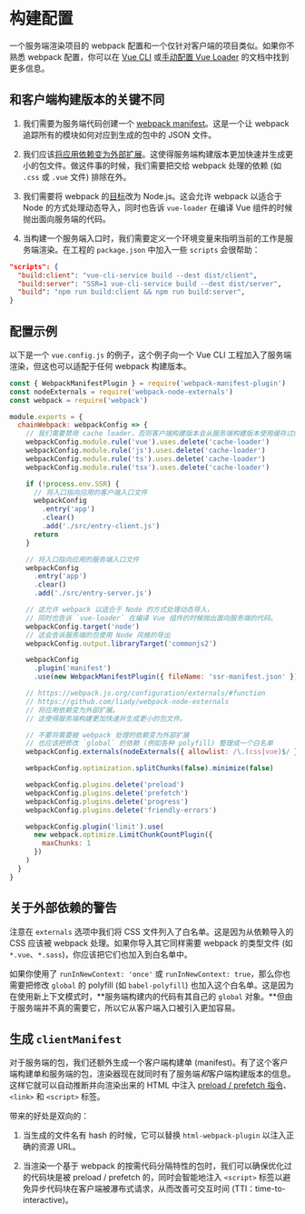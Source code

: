 # 构建配置

一个服务端渲染项目的 webpack 配置和一个仅针对客户端的项目类似。如果你不熟悉 webpack 配置，你可以在 [Vue CLI](https://cli.vuejs.org/zh/guide/webpack.html#webpack-相关) 或[手动配置 Vue Loader](https://vue-loader.vuejs.org/zh/guide/#手动设置) 的文档中找到更多信息。

## 和客户端构建版本的关键不同

1. 我们需要为服务端代码创建一个 [webpack manifest](https://webpack.js.org/concepts/manifest/)。这是一个让 webpack 追踪所有的模块如何对应到生成的包中的 JSON 文件。

2. 我们应该[将应用依赖变为外部扩展](https://webpack.js.org/configuration/externals/)。这使得服务端构建版本更加快速并生成更小的包文件。做这件事的时候，我们需要把交给 webpack 处理的依赖 (如 `.css` 或 `.vue` 文件) 排除在外。

3. 我们需要将 webpack 的[目标](https://webpack.js.org/concepts/targets/)改为 Node.js。这会允许 webpack 以适合于 Node 的方式处理动态导入，同时也告诉 `vue-loader` 在编译 Vue 组件的时候抛出面向服务端的代码。

4. 当构建一个服务端入口时，我们需要定义一个环境变量来指明当前的工作是服务端渲染。在工程的 `package.json` 中加入一些 `scripts` 会很帮助：

```json
"scripts": {
  "build:client": "vue-cli-service build --dest dist/client",
  "build:server": "SSR=1 vue-cli-service build --dest dist/server",
  "build": "npm run build:client && npm run build:server",
}
```

## 配置示例

以下是一个 `vue.config.js` 的例子，这个例子向一个 Vue CLI 工程加入了服务端渲染，但这也可以适配于任何 webpack 构建版本。

```js
const { WebpackManifestPlugin } = require('webpack-manifest-plugin')
const nodeExternals = require('webpack-node-externals')
const webpack = require('webpack')

module.exports = {
  chainWebpack: webpackConfig => {
    // 我们需要禁用 cache loader，否则客户端构建版本会从服务端构建版本使用缓存过的组件
    webpackConfig.module.rule('vue').uses.delete('cache-loader')
    webpackConfig.module.rule('js').uses.delete('cache-loader')
    webpackConfig.module.rule('ts').uses.delete('cache-loader')
    webpackConfig.module.rule('tsx').uses.delete('cache-loader')

    if (!process.env.SSR) {
      // 将入口指向应用的客户端入口文件
      webpackConfig
        .entry('app')
        .clear()
        .add('./src/entry-client.js')
      return
    }

    // 将入口指向应用的服务端入口文件
    webpackConfig
      .entry('app')
      .clear()
      .add('./src/entry-server.js')

    // 这允许 webpack 以适合于 Node 的方式处理动态导入，
    // 同时也告诉 `vue-loader` 在编译 Vue 组件的时候抛出面向服务端的代码。
    webpackConfig.target('node')
    // 这会告诉服务端的包使用 Node 风格的导出
    webpackConfig.output.libraryTarget('commonjs2')

    webpackConfig
      .plugin('manifest')
      .use(new WebpackManifestPlugin({ fileName: 'ssr-manifest.json' }))

    // https://webpack.js.org/configuration/externals/#function
    // https://github.com/liady/webpack-node-externals
    // 将应用依赖变为外部扩展。
    // 这使得服务端构建更加快速并生成更小的包文件。

    // 不要将需要被 webpack 处理的依赖变为外部扩展
    // 也应该把修改 `global` 的依赖 (例如各种 polyfill) 整理成一个白名单
    webpackConfig.externals(nodeExternals({ allowlist: /\.(css|vue)$/ }))

    webpackConfig.optimization.splitChunks(false).minimize(false)

    webpackConfig.plugins.delete('preload')
    webpackConfig.plugins.delete('prefetch')
    webpackConfig.plugins.delete('progress')
    webpackConfig.plugins.delete('friendly-errors')

    webpackConfig.plugin('limit').use(
      new webpack.optimize.LimitChunkCountPlugin({
        maxChunks: 1
      })
    )
  }
}
```

## 关于外部依赖的警告

注意在 `externals` 选项中我们将 CSS 文件列入了白名单。这是因为从依赖导入的 CSS 应该被 webpack 处理。如果你导入其它同样需要 webpack 的类型文件 (如 `*.vue`、`*.sass`)，你应该把它们也加入到白名单中。

如果你使用了 `runInNewContext: 'once'` 或 `runInNewContext: true`，那么你也需要把修改 `global` 的 polyfill (如 `babel-polyfill`) 也加入这个白名单。这是因为在使用新上下文模式时，**服务端构建内的代码有其自己的 `global` 对象。**但由于服务端并不真的需要它，所以它从客户端入口被引入更加容易。

## 生成 `clientManifest`

对于服务端的包，我们还额外生成一个客户端构建单 (manifest)。有了这个客户端构建单和服务端的包，渲染器现在就同时有了服务端*和*客户端构建版本的信息。这样它就可以自动推断并向渲染出来的 HTML 中注入 [preload / prefetch 指令](https://css-tricks.com/prefetching-preloading-prebrowsing/)、`<link>` 和 `<script>` 标签。

带来的好处是双向的：

1. 当生成的文件名有 hash 的时候，它可以替换 `html-webpack-plugin` 以注入正确的资源 URL。

2. 当渲染一个基于 webpack 的按需代码分隔特性的包时，我们可以确保优化过的代码块是被 preload / prefetch 的，同时会智能地注入 `<script>` 标签以避免异步代码块在客户端被瀑布式请求，从而改善可交互时间 (TTI：time-to-interactive)。
